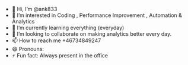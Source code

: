 - 👋 Hi, I’m @ank833
- 👀 I’m interested in Coding , Performance Improvement , Automation & Analytics
- 🌱 I’m currently learning everything (everyday)
- 💞️ I’m looking to collaborate on making analytics better every day.
- 📫 How to reach me +46734849247
- 😄 Pronouns: 
- ⚡ Fun fact: Always present in the office

<!---
ank833/ank833 is a ✨ special ✨ repository because its `README.md` (this file) appears on your GitHub profile.
You can click the Preview link to take a look at your changes.
--->
